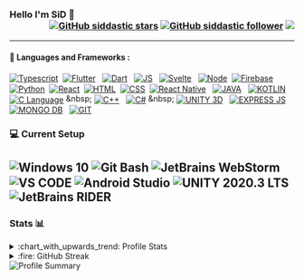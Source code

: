 ### Hello I'm SiD 🌟 <div align = 'right'> [![GitHub siddastic stars](https://img.shields.io/github/stars/siddastic?label=stars&style=social)](https://github.com/siddastic) [![GitHub siddastic follower](https://img.shields.io/github/followers/siddastic?label=follow&style=social)](https://github.com/siddastic) ![](https://komarev.com/ghpvc/?username=siddastic&color=yellow) </div>
<!--
**siddastic/siddastic** is a ✨ _special_ ✨ repository because its `README.md` (this file) appears on your GitHub profile.

Here are some ideas to get you started:

- 🔭 I’m currently working on ...
- 🌱 I’m currently learning ...
- 👯 I’m looking to collaborate on ...
- 🤔 I’m looking for help with ...
- 💬 Ask me about ...
- 📫 How to reach me: ...
- 😄 Pronouns: ...
- ⚡ Fun fact: ...
-->
---

#### :jigsaw: Languages and Frameworks :<br/>
[<img align="center" src="https://img.shields.io/badge/TYPESCRIPT-blue?logo=typescript&logoColor=white&labelColor=0175C2&color=0175C2"  alt="Typescript" />](https://www.typescriptlang.org/) &nbsp;[<img align="center" src="https://img.shields.io/badge/FLUTTER-blue?logo=flutter&logoColor=white&labelColor=02569B&color=02569B"  alt="Flutter" />](https://flutter.dev/) &nbsp; [<img align="center" src="https://img.shields.io/badge/DART-blue?logo=dart&logoColor=white&labelColor=0175C2&color=0175C2"  alt="Dart" />](https://www.dart.dev/) &nbsp; [<img align="center" src="https://img.shields.io/badge/JAVASCRIPT-blue?logo=javascript&logoColor=black&labelColor=F7DF1E&color=F7DF1E"  alt="JS" />](https://en.wikipedia.org/wiki/JavaScript) &nbsp; [<img align="center" src="https://img.shields.io/badge/SVELTE-red?logo=svelte&logoColor=white&labelColor=red&color=red"  alt="Svelte" />](https://svelte.dev/) &nbsp; [<img align="center" src="https://img.shields.io/badge/NODE.JS-blue?logo=node.js&logoColor=white&labelColor=339933&color=339933"  alt="Node" />](https://nodejs.org/en/)&nbsp; [<img align="center" src="https://img.shields.io/badge/FIREBASE-blue?logo=firebase&logoColor=black&labelColor=FFCA28&color=FFCA28"  alt="Firebase" />](https://firebase.google.com/) &nbsp;[<img align="center" src="https://img.shields.io/badge/PYTHON3-blue?logo=python&logoColor=white&labelColor=3776AB&color=3776AB" alt="Python" />](https://www.python.org/) &nbsp;[<img align="center" src="https://img.shields.io/badge/REACT-blue?logo=react&logoColor=white&labelColor=61DAFB&color=61DAFB"  alt="React" />](https://reactjs.org/) &nbsp;[<img align="center" src="https://img.shields.io/badge/HTML5-blue?logo=html5&logoColor=white&labelColor=E34F26&color=E34F26" alt="HTML" />](https://en.wikipedia.org/wiki/HTML)&nbsp; [<img align="center" src="https://img.shields.io/badge/CSS3-blue?logo=css3&logoColor=white&labelColor=1572B6&color=1572B6" alt="CSS" />](https://en.wikipedia.org/wiki/CSS) &nbsp;[<img align="center" src="https://img.shields.io/badge/REACT-NATIVE-blue?logo=react&logoColor=white&labelColor=61DAFB&color=61dafb"  alt="React Native" />](https://reactnative.dev/)  &nbsp; [<img align="center" src="https://img.shields.io/badge/JAVA-blue?logo=java&logoColor=white&labelColor=d72f2c&color=d72f2c" alt="JAVA" />](https://www.java.com/) &nbsp; [<img align="center" src="https://img.shields.io/badge/KOTLIN-blue?logo=kotlin&logoColor=white&labelColor=973cf1&color=a92de5" alt="KOTLIN" />](https://kotlinlang.org/) &nbsp; [<img align="center" src="https://img.shields.io/badge/C-blue?logo=c&logoColor=white&labelColor=1572B6&color=1572B6" alt="C Language" />](https://en.wikipedia.org/wiki/C_(programming_language)) &nbsp; [<img align="center" src="https://img.shields.io/badge/C++-blue?logo=cplusplus&logoColor=white&labelColor=1572B6&color=1572B6" alt="C++" />](https://isocpp.org/) &nbsp; [<img align="center" src="https://img.shields.io/badge/C SHARP-blue?logo=csharp&logoColor=white&labelColor=05930b&color=1e9e25" alt="C#" />](https://en.wikipedia.org/wiki/C_Sharp_(programming_language)) &nbsp; [<img align="center" src="https://img.shields.io/badge/UNITY 3D-blue?logo=unity&logoColor=white&labelColor=000000&color=000000" alt="UNITY 3D" />](https://unity.com/) &nbsp; [<img align="center" src="https://img.shields.io/badge/EXPRESS JS-blue?logo=express&logoColor=white&labelColor=1572B6&color=1096df" alt="EXPRESS JS" />](https://expressjs.com/) &nbsp; [<img align="center" src="https://img.shields.io/badge/MONGODB-blue?logo=mongodb&logoColor=white&labelColor=179855&color=18ab5a" alt="MONGO DB" />](https://www.mongodb.com/)
&nbsp; [<img align="center" src="https://img.shields.io/badge/GIT-blue?logo=git&logoColor=white&labelColor=f84a2f&color=f84a2f" alt="GIT" />](https://git-scm.com/)


### 💻 Current Setup
<img align="center" src="https://img.shields.io/badge/WINDOWS 10-blue?logo=windows&logoColor=white&labelColor=0473cd&color=0473cd" alt="Windows 10" />&nbsp;<img align="center" src="https://img.shields.io/badge/GIT BASH-blue?logo=git&logoColor=white&labelColor=b13f1a&color=b13f1a" alt="Git Bash" />&nbsp;<img align="center" src="https://img.shields.io/badge/JetBrains WebStorm-blue?logo=webstorm&logoColor=white&labelColor=2089c0&color=1e79ca" alt="JetBrains WebStorm" />&nbsp;<img align="center" src="https://img.shields.io/badge/VISUAL STUDIO CODE-blue?logo=visualstudiocode&logoColor=white&labelColor=0076c8&color=1ba6eb" alt="VS CODE" />&nbsp;<img align="center" src="https://img.shields.io/badge/ANDROID STUDIO-blue?logo=androidstudio&logoColor=white&labelColor=69686e&color=3bd17a" alt="Android Studio" />&nbsp;<img align="center" src="https://img.shields.io/badge/UNITY 2020.3 LTS-blue?logo=unity&logoColor=white&labelColor=000000&color=000000" alt="UNITY 2020.3 LTS" />&nbsp;<img align="center" src="https://img.shields.io/badge/JetBrains RIDER-blue?logo=rider&logoColor=white&labelColor=c4195f&color=c7175f" alt="JetBrains RIDER" />
---

### Stats 📊

<details>
  <summary>:chart_with_upwards_trend: Profile Stats</summary>
  <br/>
  <a href="https://github.com/siddastic/"><img align="center" title="My Github Stats" alt="My Github Stats" src="https://github-readme-stats.vercel.app/api?username=siddastic&count_private=true&hide=issues&show_icons=true&theme=buefy" /></a>
  <a href="https://github.com/siddastic/"><img align="center" title="My Top Languages" alt="My Top Languages" src="https://github-readme-stats.vercel.app/api/top-langs/?username=siddastic&hide=jupyter%20notebook&layout=compact&theme=buefy" /></a>
</details>
<details>
  <summary>:fire: GitHub Streak</summary>
  <br/>
  <img src="https://github-readme-streak-stats.herokuapp.com/?user=siddastic&theme=buefy&show-icons=true" alt="GitHub Streak" align="center" />
</details>

<img src = "https://github-profile-summary-cards.vercel.app/api/cards/profile-details?username=siddastic&theme=monokai" alt="Profile Summary" align="center"/>
